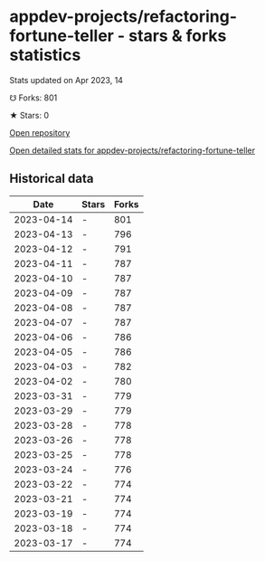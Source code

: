 # appdev-projects/refactoring-fortune-teller - stars & forks statistics

Stats updated on Apr 2023, 14

☋ Forks: 801

★ Stars: 0

[Open repository](https://github.com/appdev-projects/refactoring-fortune-teller)

[Open detailed stats for appdev-projects/refactoring-fortune-teller](https://reviewgithub.com/rep/appdev-projects/refactoring-fortune-teller)

## Historical data
| Date | Stars | Forks |
|------|-------|-------|
| 2023-04-14 | - | 801 | 
| 2023-04-13 | - | 796 | 
| 2023-04-12 | - | 791 | 
| 2023-04-11 | - | 787 | 
| 2023-04-10 | - | 787 | 
| 2023-04-09 | - | 787 | 
| 2023-04-08 | - | 787 | 
| 2023-04-07 | - | 787 | 
| 2023-04-06 | - | 786 | 
| 2023-04-05 | - | 786 | 
| 2023-04-03 | - | 782 | 
| 2023-04-02 | - | 780 | 
| 2023-03-31 | - | 779 | 
| 2023-03-29 | - | 779 | 
| 2023-03-28 | - | 778 | 
| 2023-03-26 | - | 778 | 
| 2023-03-25 | - | 778 | 
| 2023-03-24 | - | 776 | 
| 2023-03-22 | - | 774 | 
| 2023-03-21 | - | 774 | 
| 2023-03-19 | - | 774 | 
| 2023-03-18 | - | 774 | 
| 2023-03-17 | - | 774 | 


